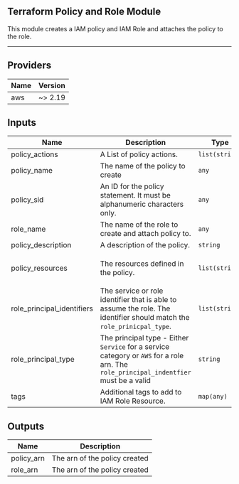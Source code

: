 ## Terraform Policy and Role Module

This module creates a IAM policy and IAM Role and attaches the policy to the role.

---

## Providers

| Name | Version |
|------|---------|
| aws | ~> 2.19 |

## Inputs

| Name | Description | Type | Default | Required |
|------|-------------|------|---------|:-----:|
| policy\_actions | A List of policy actions. | `list(string)` | n/a | yes |
| policy\_name | The name of the policy to create | `any` | n/a | yes |
| policy\_sid | An ID for the policy statement. It must be alphanumeric characters only. | `any` | n/a | yes |
| role\_name | The name of the role to create and attach policy to. | `any` | n/a | yes |
| policy\_description | A description of the policy. | `string` | `""` | no |
| policy\_resources | The resources defined in the policy. | `list(string)` | <pre>[<br>  "*"<br>]<br></pre> | no |
| role\_principal\_identifiers | The service or role identifier that is able to assume the role. The identifier should match the `role_prinicpal_type`. | `list(string)` | <pre>[<br>  "ec2.amazonaws.com"<br>]<br></pre> | no |
| role\_principal\_type | The principal type - Either `Service` for a service category or `AWS` for a role arn. The `role_principal_indentfier` must be a valid | `string` | `"Service"` | no |
| tags | Additional tags to add to IAM Role Resource. | `map(any)` | `{}` | no |

## Outputs

| Name | Description |
|------|-------------|
| policy\_arn | The arn of the policy created |
| role\_arn | The arn of the policy created |

